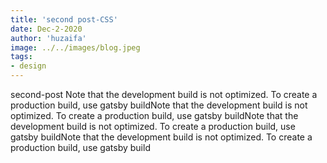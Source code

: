 ```yaml
---
title: 'second post-CSS'
date: Dec-2-2020
author: 'huzaifa'
image: ../../images/blog.jpeg
tags:
- design
---
```


second-post
Note that the development build is not optimized.
To create a production build, use gatsby buildNote that the development build is not optimized.
To create a production build, use gatsby buildNote that the development build is not optimized.
To create a production build, use gatsby buildNote that the development build is not optimized.
To create a production build, use gatsby build